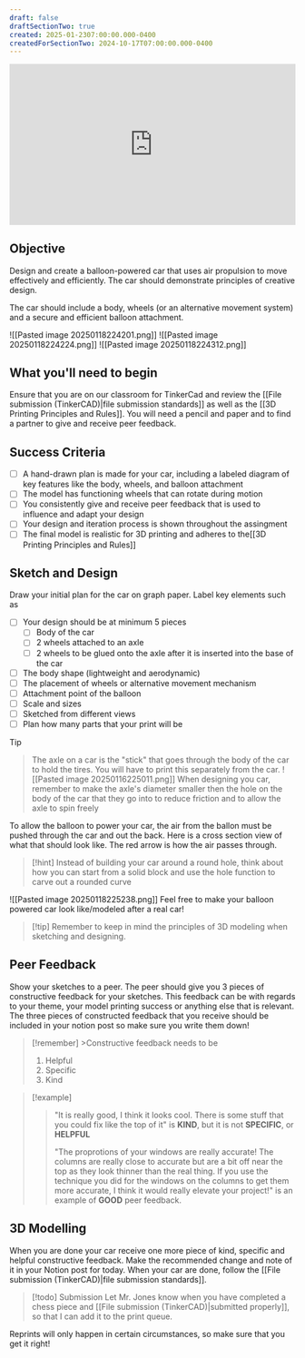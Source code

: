 ```yaml
---
draft: false
draftSectionTwo: true
created: 2025-01-2307:00:00.000-0400
createdForSectionTwo: 2024-10-17T07:00:00.000-0400
---
```

 <div style="padding:56.25% 0 0 0;position:relative;">
	<iframe src="https://player.vimeo.com/video/1047715801?h=562ed837f1&amp;badge=0&amp;autopause=0&amp;player_id=0&amp;app_id=58479&portrait=0&byline=0&title=0" frameborder="0" allow="autoplay; fullscreen; picture-in-picture; clipboard-write" style="position:absolute;top:0;left:0;width:100%;height:100%;" title="Opening the Teamspace">
	</iframe>
	</div>
 <script src="https://player.vimeo.com/api/player.js"></script>

## Objective
Design and create a balloon-powered car that uses air propulsion to move effectively and efficiently. The car should demonstrate principles of creative design.

The car should include a body, wheels (or an alternative movement system) and a secure and efficient balloon attachment.

![[Pasted image 20250118224201.png]]
![[Pasted image 20250118224224.png]]
![[Pasted image 20250118224312.png]]

## What you'll need to begin
Ensure that you are on our classroom for TinkerCad and review the [[File submission (TinkerCAD)|file submission standards]] as well as the [[3D Printing Principles and Rules]]. You will need a pencil and paper and to find a partner to give and receive peer feedback.

## Success Criteria
- [ ] A hand-drawn plan is made for your car, including a labeled diagram of key features like the body, wheels, and balloon attachment
- [ ] The model has functioning wheels that can rotate during motion
- [ ] You consistently give and receive peer feedback that is used to influence and adapt your design
- [ ] Your design and iteration process is shown throughout the assingment
- [ ] The final model is realistic for 3D printing and adheres to the[[3D Printing Principles and Rules]]

## Sketch and Design
Draw your initial plan for the car on graph paper. Label key elements such as
- [ ] Your design should be at minimum 5 pieces
	- [ ] Body of the car
	- [ ] 2 wheels attached to an axle
	- [ ] 2 wheels to be glued onto the axle after it is inserted into the base of the car
- [ ] The body shape (lightweight and aerodynamic)
- [ ] The placement of wheels or alternative movement mechanism
- [ ] Attachment point of the balloon
- [ ] Scale and sizes
- [ ] Sketched from different views
- [ ] Plan how many parts that your print will be 
>[!Tip]
>>The axle on a car is the "stick" that goes through the body of the car to hold the tires. You will have to print this separately from the car. 
![[Pasted image 20250116225011.png]]
When designing you car, remember to make the axle's diameter smaller then the hole on the body of the car that they go into to reduce friction and to allow the axle to spin freely 

To allow the balloon to power your car, the air from the ballon must be pushed through the car and out the back. Here is a cross section view of what that should look like. The red arrow is how the air passes through. 

>[!hint]
>Instead of building your car around a round hole, think about how you can start from a solid block and use the hole function to carve out a rounded curve

![[Pasted image 20250118225238.png]]
Feel free to make your balloon powered car look like/modeled after a real car!
>[!tip] Remember to keep in mind the principles of 3D modeling when sketching and designing.


## Peer Feedback
Show your sketches to a peer. The peer should give you 3 pieces of constructive feedback for your sketches. This feedback can be with regards to your theme, your model printing success or anything else that is relevant. The three pieces of constructed feedback that you receive should be included in your notion post so make sure you write them down!

>[!remember] >Constructive feedback needs to be
>1. Helpful
>2. Specific
>3. Kind

>[!example]
>> "It is really good, I think it looks cool. There is some stuff that you could fix like the top of it" is **KIND**, but it is not **SPECIFIC**, or **HELPFUL**
>> 
>>"The proprotions of your windows are really accurate! The columns are really close to accurate but are a bit off near the top as they look thinner than the real thing. If you use the technique you did for the windows on the columns to get them more accurate, I think it would really elevate your project!" is an example of **GOOD** peer feedback.

## 3D Modelling 



When you are done your car receive one more piece of kind, specific and helpful constructive feedback. Make the recommended change and note of it in your Notion post for today. When your car are done, follow the [[File submission (TinkerCAD)|file submission standards]]. 

>[!todo] Submission 
>Let Mr. Jones know when you have completed a chess piece and [[File submission (TinkerCAD)|submitted properly]], so that I can add it to the print queue.

Reprints will only happen in certain circumstances, so make sure that you get it right!


